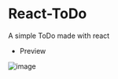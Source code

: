 # React-ToDo
A simple ToDo made with react

- Preview

![image](https://user-images.githubusercontent.com/85868593/201523691-cad29669-e510-4d43-b05e-ac090c9bbbaa.png)

